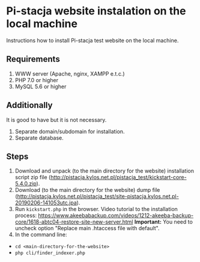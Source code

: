 # Pi-stacja website instalation on the local machine

Instructions how to install Pi-stacja test website on the local machine.

## Requirements

1. WWW server (Apache, nginx, XAMPP e.t.c.)
2. PHP 7.0 or higher
3. MySQL 5.6 or higher

## Additionally
It is good to have but it is not necessary.

1. Separate domain/subdomain for installation.
2. Separate database.

## Steps

1. Download and unpack (to the main directory for the website) installation script zip file (http://pistacja.kylos.net.pl/pistacja_test/kickstart-core-5.4.0.zip).
2. Download (to the main directory for the website) dump file (http://pistacja.kylos.net.pl/pistacja_test/site-pistacja.kylos.net.pl-20190206-141053utc.jpa).
3. Run `kickstart.php` in the browser. Video tutorial to the installation process: https://www.akeebabackup.com/videos/1212-akeeba-backup-core/1618-abtc04-restore-site-new-server.html
  **Important:** You need to uncheck option "Replace main .htaccess file with default".
4. In the command line:
  * `cd <main-directory-for-the-website>`
  * `php cli/finder_indexer.php`
